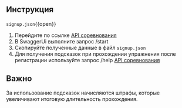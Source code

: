 ## Инструкция

`signup.json`{{open}}

1. Перейдите по ссылке [API соревнования](/challenge/doc/swagger/index.html)
2. В SwaggerUi выполните запрос /start
3. Скопируйте полученные данные в файл `signup.json`
4. Для получения подсказок при прохождении упражнения после регистрации используйте запрос /help [API соревнования](/challenge/doc/swagger/index.html)

## Важно

За использование подсказок начисляются штрафы, которые увеличивают итоговую длительность прохождения. 
